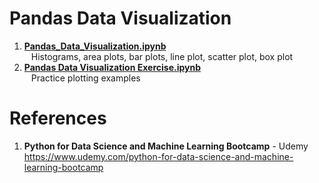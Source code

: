 # Pandas Data Visualization

1.  **[Pandas_Data_Visualization.ipynb](https://github.com/nkuhta/Data-Science-and-Machine-Learning-Bootcamp/blob/master/7.%20%20Pandas%20Visualization/Pandas_Data_Visualization.ipynb)**  
&ensp;  Histograms, area plots, bar plots, line plot, scatter plot, box plot 
1.  **[Pandas Data Visualization Exercise.ipynb](https://github.com/nkuhta/Data-Science-and-Machine-Learning-Bootcamp/blob/master/7.%20%20Pandas%20Visualization/Pandas%20Data%20Visualization%20Exercise%20.ipynb)**  
&ensp;  Practice plotting examples 
 
#  References
1.  **Python for Data Science and Machine Learning Bootcamp** - Udemy   
	https://www.udemy.com/python-for-data-science-and-machine-learning-bootcamp
